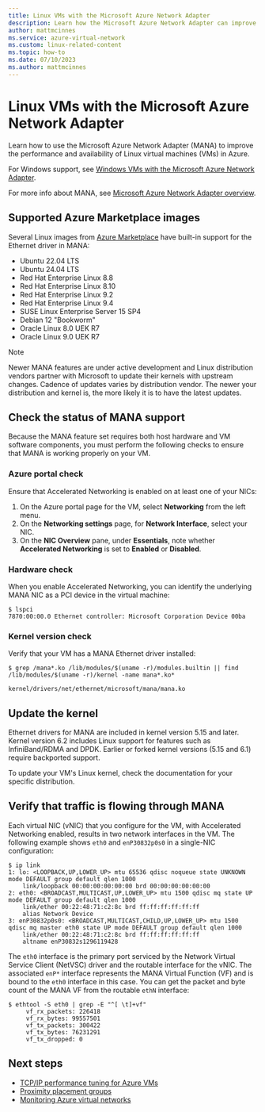 ```yaml
---
title: Linux VMs with the Microsoft Azure Network Adapter
description: Learn how the Microsoft Azure Network Adapter can improve the networking performance of Linux VMs in Azure.
author: mattmcinnes
ms.service: azure-virtual-network
ms.custom: linux-related-content
ms.topic: how-to
ms.date: 07/10/2023
ms.author: mattmcinnes
---
```


# Linux VMs with the Microsoft Azure Network Adapter

Learn how to use the Microsoft Azure Network Adapter (MANA) to improve the performance and availability of Linux virtual machines (VMs) in Azure.

For Windows support, see [Windows VMs with the Microsoft Azure Network Adapter](./accelerated-networking-mana-windows.md).

For more info about MANA, see [Microsoft Azure Network Adapter overview](./accelerated-networking-mana-overview.md).

## Supported Azure Marketplace images

Several Linux images from [Azure Marketplace](/marketplace/azure-marketplace-overview) have built-in support for the Ethernet driver in MANA:

- Ubuntu 22.04 LTS
- Ubuntu 24.04 LTS
- Red Hat Enterprise Linux 8.8
- Red Hat Enterprise Linux 8.10
- Red Hat Enterprise Linux 9.2
- Red Hat Enterprise Linux 9.4
- SUSE Linux Enterprise Server 15 SP4
- Debian 12 "Bookworm"
- Oracle Linux 8.0 UEK R7
- Oracle Linux 9.0 UEK R7

> [!NOTE]
> Newer MANA features are under active development and Linux distribution vendors partner with Microsoft to update their kernels with upstream changes. Cadence of updates varies by distribution vendor. The newer your distribution and kernel is, the more likely it is to have the latest updates. 

## Check the status of MANA support

Because the MANA feature set requires both host hardware and VM software components, you must perform the following checks to ensure that MANA is working properly on your VM.

### Azure portal check

Ensure that Accelerated Networking is enabled on at least one of your NICs:

1. On the Azure portal page for the VM, select **Networking** from the left menu.
1. On the **Networking settings** page, for **Network Interface**, select your NIC.
1. On the **NIC Overview** pane, under **Essentials**, note whether **Accelerated Networking** is set to **Enabled** or **Disabled**.

### Hardware check

When you enable Accelerated Networking, you can identify the underlying MANA NIC as a PCI device in the virtual machine:

```
$ lspci
7870:00:00.0 Ethernet controller: Microsoft Corporation Device 00ba
```

### Kernel version check

Verify that your VM has a MANA Ethernet driver installed:

```
$ grep /mana*.ko /lib/modules/$(uname -r)/modules.builtin || find /lib/modules/$(uname -r)/kernel -name mana*.ko*

kernel/drivers/net/ethernet/microsoft/mana/mana.ko
```

## Update the kernel

Ethernet drivers for MANA are included in kernel version 5.15 and later. Kernel version 6.2 includes Linux support for features such as InfiniBand/RDMA and DPDK. Earlier or forked kernel versions (5.15 and 6.1) require backported support.

To update your VM's Linux kernel, check the documentation for your specific distribution.

## Verify that traffic is flowing through MANA

Each virtual NIC (vNIC) that you configure for the VM, with Accelerated Networking enabled, results in two network interfaces in the VM. The following example shows `eth0` and `enP30832p0s0` in a single-NIC configuration:

```
$ ip link
1: lo: <LOOPBACK,UP,LOWER_UP> mtu 65536 qdisc noqueue state UNKNOWN mode DEFAULT group default qlen 1000
    link/loopback 00:00:00:00:00:00 brd 00:00:00:00:00:00
2: eth0: <BROADCAST,MULTICAST,UP,LOWER_UP> mtu 1500 qdisc mq state UP mode DEFAULT group default qlen 1000
    link/ether 00:22:48:71:c2:8c brd ff:ff:ff:ff:ff:ff
    alias Network Device
3: enP30832p0s0: <BROADCAST,MULTICAST,CHILD,UP,LOWER_UP> mtu 1500 qdisc mq master eth0 state UP mode DEFAULT group default qlen 1000
    link/ether 00:22:48:71:c2:8c brd ff:ff:ff:ff:ff:ff
    altname enP30832s1296119428
```

The `eth0` interface is the primary port serviced by the Network Virtual Service Client (NetVSC) driver and the routable interface for the vNIC. The associated `enP*` interface represents the MANA Virtual Function (VF) and is bound to the `eth0` interface in this case. You can get the packet and byte count of the MANA VF from the routable `ethN` interface:

```
$ ethtool -S eth0 | grep -E "^[ \t]+vf"
     vf_rx_packets: 226418
     vf_rx_bytes: 99557501
     vf_tx_packets: 300422
     vf_tx_bytes: 76231291
     vf_tx_dropped: 0
```

## Next steps

- [TCP/IP performance tuning for Azure VMs](./virtual-network-tcpip-performance-tuning.md)
- [Proximity placement groups](/azure/virtual-machines/co-location)
- [Monitoring Azure virtual networks](./monitor-virtual-network.md)
